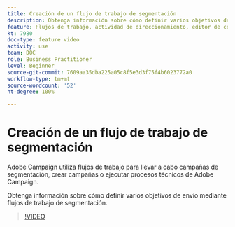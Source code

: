 ```yaml
---
title: Creación de un flujo de trabajo de segmentación
description: Obtenga información sobre cómo definir varios objetivos de envío mediante flujos de trabajo de segmentación.
feature: Flujos de trabajo, actividad de direccionamiento, editor de consultas
kt: 7980
doc-type: feature video
activity: use
team: DOC
role: Business Practitioner
level: Beginner
source-git-commit: 7609aa35dba225a05c8f5e3d3f75f4b6023772a0
workflow-type: tm+mt
source-wordcount: '52'
ht-degree: 100%

---
```


# Creación de un flujo de trabajo de segmentación

Adobe Campaign utiliza flujos de trabajo para llevar a cabo campañas de segmentación, crear campañas o ejecutar procesos técnicos de Adobe Campaign.

Obtenga información sobre cómo definir varios objetivos de envío mediante flujos de trabajo de segmentación.

>[!VIDEO](https://video.tv.adobe.com/v/25605?quality=12)
